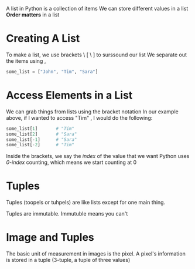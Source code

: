 A list in Python is a collection of items
We can store different values in a list
**Order matters** in a list

# Creating A List


To make a list, we use brackets \ [ \ ]  to surssound our list
We separate out the items using ,

```python
some_list = ["John", "Tim", "Sara"]
```

# Access Elements in a List
We can grab things from lists using the bracket notation
In our example above, if I wanted to access "Tim" , I would do the following:

```python
some_list[1]       # "Tim"
some_list[2]       # "Sara"
some_list[-1]      # "Sara"
some_list[-2]      # "Tim"
```

Inside the brackets, we say the *index* of the value that we want
Python uses *0-index* counting, which means we start counting at 0

# Tuples

Tuples (toopels or tuhpels) are like lists except for one main thing.

Tuples are immutable. Immutuble means you can't 

# Image and Tuples

The basic unit of measurement in images is the pixel. A pixel's information is stored in a tuple (3-tuple, a tuple of three values)